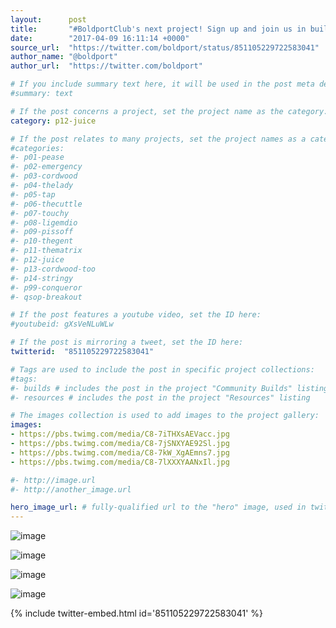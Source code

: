 ```yaml
---
layout:      post
title:       "#BoldportClub's next project! Sign up and join us in building it ;)"
date:        "2017-04-09 16:11:14 +0000"
source_url:  "https://twitter.com/boldport/status/851105229722583041"
author_name: "@boldport"
author_url:  "https://twitter.com/boldport"

# If you include summary text here, it will be used in the post meta description instead of an excerpt from the post body
#summary: text

# If the post concerns a project, set the project name as the category:
category: p12-juice

# If the post relates to many projects, set the project names as a categories array:
#categories:
#- p01-pease
#- p02-emergency
#- p03-cordwood
#- p04-thelady
#- p05-tap
#- p06-thecuttle
#- p07-touchy
#- p08-ligemdio
#- p09-pissoff
#- p10-thegent
#- p11-thematrix
#- p12-juice
#- p13-cordwood-too
#- p14-stringy
#- p99-conqueror
#- qsop-breakout

# If the post features a youtube video, set the ID here:
#youtubeid: gXsVeNLuWLw

# If the post is mirroring a tweet, set the ID here:
twitterid:  "851105229722583041"

# Tags are used to include the post in specific project collections:
#tags:
#- builds # includes the post in the project "Community Builds" listing
#- resources # includes the post in the project "Resources" listing

# The images collection is used to add images to the project gallery:
images:
- https://pbs.twimg.com/media/C8-7iTHXsAEVacc.jpg
- https://pbs.twimg.com/media/C8-7jSNXYAE92Sl.jpg
- https://pbs.twimg.com/media/C8-7kW_XgAEmns7.jpg
- https://pbs.twimg.com/media/C8-7lXXXYAANxIl.jpg

#- http://image.url
#- http://another_image.url

hero_image_url: # fully-qualified url to the "hero" image, used in twitter cards for example
---
```


![image](https://pbs.twimg.com/media/C8-7iTHXsAEVacc.jpg)

![image](https://pbs.twimg.com/media/C8-7jSNXYAE92Sl.jpg)

![image](https://pbs.twimg.com/media/C8-7kW_XgAEmns7.jpg)

![image](https://pbs.twimg.com/media/C8-7lXXXYAANxIl.jpg)

{% include twitter-embed.html id='851105229722583041' %}


